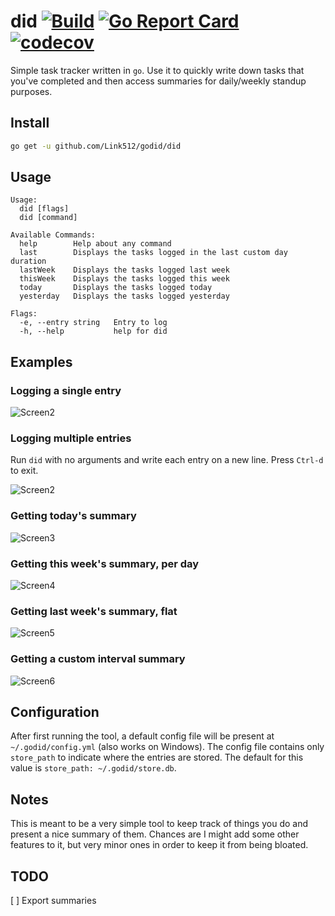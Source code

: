 
# did [![Build](https://travis-ci.org/Link512/godid.svg?&branch=master)](https://travis-ci.org/Link512/godid) [![Go Report Card](https://goreportcard.com/badge/github.com/Link512/godid)](https://goreportcard.com/report/github.com/Link512/godid) [![codecov](https://codecov.io/gh/Link512/godid/branch/master/graph/badge.svg)](https://codecov.io/gh/Link512/godid)

Simple task tracker written in `go`. Use it to quickly write down tasks that you've completed and then access summaries for daily/weekly standup purposes.

## Install

```bash
go get -u github.com/Link512/godid/did
```

## Usage

```text
Usage:
  did [flags]
  did [command]

Available Commands:
  help        Help about any command
  last        Displays the tasks logged in the last custom day duration
  lastWeek    Displays the tasks logged last week
  thisWeek    Displays the tasks logged this week
  today       Displays the tasks logged today
  yesterday   Displays the tasks logged yesterday

Flags:
  -e, --entry string   Entry to log
  -h, --help           help for did
```

## Examples

### Logging a single entry

![Screen2](https://i.imgur.com/NxiKuv2.png)

### Logging multiple entries

Run `did` with no arguments and write each entry on a new line. Press `Ctrl-d` to exit.

![Screen2](https://i.imgur.com/A7ws0YH.png)

### Getting today's summary

![Screen3](https://i.imgur.com/u9UIqwX.png)

### Getting this week's summary, per day

![Screen4](https://i.imgur.com/386ikhB.png)

### Getting last week's summary, flat

![Screen5](https://i.imgur.com/E1qpXSS.png)

### Getting a custom interval summary

![Screen6](https://i.imgur.com/8tEt6it.png)

## Configuration

After first running the tool, a default config file will be present at `~/.godid/config.yml` (also works on Windows). The config file contains only `store_path` to indicate where the entries are stored. The default for this value is `store_path: ~/.godid/store.db`.

## Notes

This is meant to be a very simple tool to keep track of things you do and present a nice summary of them. Chances are I might add some other features to it, but very minor ones in order to keep it from being bloated.

## TODO

[ ] Export summaries
